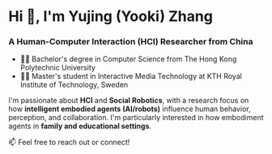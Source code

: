 <h1>Hi 👋, I'm Yujing (Yooki) Zhang</h1>
<h3>A Human-Computer Interaction (HCI) Researcher from China</h3>

<ul>
  <li>👩‍🎓 Bachelor's degree in Computer Science from The Hong Kong Polytechnic University</li>
  <li>👩‍🎓 Master's student in Interactive Media Technology at KTH Royal Institute of Technology, Sweden</li>
</ul>

<p>I'm passionate about <strong>HCI</strong> and <strong>Social Robotics</strong>, with a research focus on how <strong>intelligent embodied agents (AI/robots)</strong> influence human behavior, perception, and collaboration. I'm particularly interested in how embodiment agents in <strong>family and educational settings</strong>. 


<p>📫 Feel free to reach out or connect!</p>
